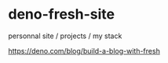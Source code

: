 # deno-fresh-site

personnal site / projects / my stack

https://deno.com/blog/build-a-blog-with-fresh
